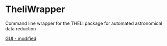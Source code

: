 # TheliWrapper
Command line wrapper for the THELI package for automated astronomical data reduction


[GUI - modified](https://raw.githubusercontent.com/jlvdb/TheliWrapper/INSTALL/gui-2.10.3_modified.tar.gz)
